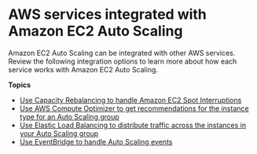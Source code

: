 # AWS services integrated with Amazon EC2 Auto Scaling<a name="ec2-auto-scaling-integrations"></a>

Amazon EC2 Auto Scaling can be integrated with other AWS services\. Review the following integration options to learn more about how each service works with Amazon EC2 Auto Scaling\.

**Topics**
+ [Use Capacity Rebalancing to handle Amazon EC2 Spot Interruptions](ec2-auto-scaling-capacity-rebalancing.md)
+ [Use AWS Compute Optimizer to get recommendations for the instance type for an Auto Scaling group](asg-getting-recommendations.md)
+ [Use Elastic Load Balancing to distribute traffic across the instances in your Auto Scaling group](autoscaling-load-balancer.md)
+ [Use EventBridge to handle Auto Scaling events](automating-ec2-auto-scaling-with-eventbridge.md)